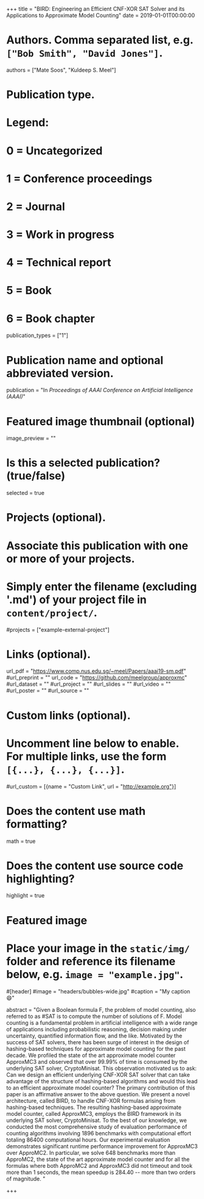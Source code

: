 +++
title = "BIRD: Engineering an Efficient CNF-XOR SAT Solver and its Applications to Approximate Model Counting"
date = 2019-01-01T00:00:00

# Authors. Comma separated list, e.g. `["Bob Smith", "David Jones"]`.
authors = ["Mate Soos", "Kuldeep S. Meel"]

# Publication type.
# Legend:
# 0 = Uncategorized
# 1 = Conference proceedings
# 2 = Journal
# 3 = Work in progress
# 4 = Technical report
# 5 = Book
# 6 = Book chapter
publication_types = ["1"]

# Publication name and optional abbreviated version.
publication = "In *Proceedings of AAAI Conference on Artificial Intelligence (AAAI)*"


# Featured image thumbnail (optional)
image_preview = ""

# Is this a selected publication? (true/false)
selected = true

# Projects (optional).
#   Associate this publication with one or more of your projects.
#   Simply enter the filename (excluding '.md') of your project file in `content/project/`.
#projects = ["example-external-project"]


# Links (optional).
url_pdf = "https://www.comp.nus.edu.sg/~meel/Papers/aaai19-sm.pdf"
#url_preprint = ""
url_code = "https://github.com/meelgroup/approxmc"
#url_dataset = ""
#url_project = ""
#url_slides = ""
#url_video = ""
#url_poster = ""
#url_source = ""

# Custom links (optional).
#   Uncomment line below to enable. For multiple links, use the form `[{...}, {...}, {...}]`.
#url_custom = [{name = "Custom Link", url = "http://example.org"}]

# Does the content use math formatting?
math = true

# Does the content use source code highlighting?
highlight = true

# Featured image
# Place your image in the `static/img/` folder and reference its filename below, e.g. `image = "example.jpg"`.
#[header]
#image = "headers/bubbles-wide.jpg"
#caption = "My caption :smile:"

abstract = "Given a Boolean formula F, the problem of model counting, also referred to as #SAT is to compute the number of solutions of F. Model counting is a fundamental problem in artificial intelligence with a wide range of applications including probabilistic reasoning, decision making under uncertainty, quantified information flow, and the like. Motivated by the success of SAT solvers, there has been surge of interest in the design of hashing-based techniques for approximate model counting for the past decade. We profiled the state of the art approximate model counter ApproxMC3 and observed that over 99.99% of time is consumed by the underlying SAT solver, CryptoMinisat. This observation motivated us to ask: Can we design an efficient underlying CNF-XOR SAT solver that can take advantage of the structure of hashing-based algorithms and would this lead to an efficient approximate model counter? The primary contribution of this paper is an affirmative answer to the above question. We present a novel architecture, called BIRD, to handle CNF-XOR formulas arising from hashing-based techniques. The resulting hashing-based approximate model counter, called ApproxMC3, employs the BIRD framework in its underlying SAT solver, CryptoMinisat. To the best of our knowledge, we conducted the most comprehensive study of evaluation performance of counting algorithms involving 1896 benchmarks with computational effort totaling 86400 computational hours. Our experimental evaluation demonstrates significant runtime performance improvement for ApproxMC3 over ApproMC2. In particular, we solve 648 benchmarks more than ApproMC2, the state of the art approximate model counter and for all the formulas where both ApproMC2 and ApproxMC3 did not timeout and took more than 1 seconds, the mean speedup is 284.40 -- more than two orders of magnitude. "

+++
